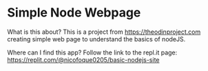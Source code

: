 # Simple Node Webpage

What is this about?
This is a project from https://theodinproject.com creating simple web page to understand the basics of nodeJS.

Where can I find this app?
Follow the link to the repl.it page: https://replit.com/@nicofoque0205/basic-nodejs-site

